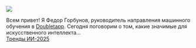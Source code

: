 <!--2025-01-10 12:18:53-->
<div class="yb">
  <div class="rss smaller1 habr"><img src="https://habrastorage.org/getpro/habr/upload_files/f87/940/5ce/f879405cece815d0a557916fdd82b093.jpg" /><p>Всем привет! Я Федор Горбунов, руководитель направления машинного обучения в <a href="https://doubletapp.ai/?utm_source=habr&amp;utm_medium=news&amp;utm_campaign=news_ml_trends">Doubletapp</a>. Сегодня поговорим о том, какие значимые для искусственного интеллекта... <br><a class="light" href="https://habr.com/ru/companies/doubletapp/news/870688/?utm_source=habrahabr&utm_medium=rss&utm_campaign=870688">Тренды ИИ-2025</a></div>
</div>
